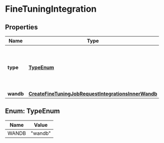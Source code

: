 

# FineTuningIntegration


## Properties

| Name | Type | Description | Notes |
|------------ | ------------- | ------------- | -------------|
|**type** | [**TypeEnum**](#TypeEnum) | The type of the integration being enabled for the fine-tuning job |  |
|**wandb** | [**CreateFineTuningJobRequestIntegrationsInnerWandb**](CreateFineTuningJobRequestIntegrationsInnerWandb.md) |  |  |



## Enum: TypeEnum

| Name | Value |
|---- | -----|
| WANDB | &quot;wandb&quot; |



